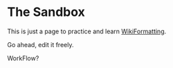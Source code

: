 # The Sandbox



This is just a page to practice and learn [WikiFormatting](wiki-formatting). 



Go ahead, edit it freely.



WorkFlow?


